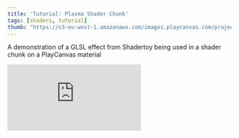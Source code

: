 ```yaml
---
title: 'Tutorial: Plasma Shader Chunk'
tags: [shaders, tutorial]
thumb: "https://s3-eu-west-1.amazonaws.com/images.playcanvas.com/projects/12/453304/09CE3A-image-75.jpg"
---
```


A demonstration of a GLSL effect from Shadertoy being used in a shader chunk on a PlayCanvas material

<div className="iframe-container">
    <iframe loading="lazy" src="https://playcanv.as/p/NLgp097Q/" title="Tutorial: Plasma Shader Chunk" webkitallowfullscreen="true" mozallowfullscreen="true" allow="autoplay" allowfullscreen="true" allowvr="" scrolling="no" frameborder="0" />
</div>
